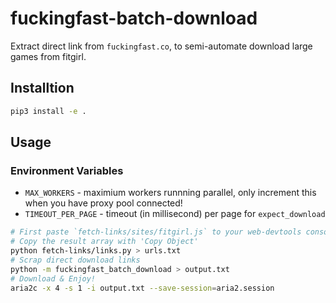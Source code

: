 # fuckingfast-batch-download

Extract direct link from `fuckingfast.co`, to semi-automate download large games from fitgirl.

## Installtion

```bash
pip3 install -e .
```

## Usage

### Environment Variables

- `MAX_WORKERS` - maximium workers runnning parallel, only increment this when you have proxy pool connected!
- `TIMEOUT_PER_PAGE` - timeout (in millisecond) per page for `expect_download`

```bash
# First paste `fetch-links/sites/fitgirl.js` to your web-devtools console
# Copy the result array with 'Copy Object'
python fetch-links/links.py > urls.txt
# Scrap direct download links
python -m fuckingfast_batch_download > output.txt
# Download & Enjoy!
aria2c -x 4 -s 1 -i output.txt --save-session=aria2.session
```
